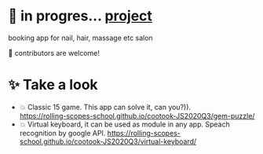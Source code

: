 

# 🌱 in progres... **[project](https://github.com/cootook/project)**

booking app for nail, hair, massage etc salon

👯 contributors are welcome!

# ✨ Take a look

- 💥 Classic 15 game. This app can solve it, can you?)).  
https://rolling-scopes-school.github.io/cootook-JS2020Q3/gem-puzzle/  
- 💥 Virtual keyboard, it can be used as module in any app. Speach recognition by google API.
https://rolling-scopes-school.github.io/cootook-JS2020Q3/virtual-keyboard/  




<!--

<img width="80%" height="5%" alt="My Github Stats" src="https://github-readme-stats.vercel.app/api?username=cootook&show_icons=true?count_private=true&theme=dark"> 
<img width="80%" height="5%" alt="My Github Lnguages" src="https://github-readme-stats.vercel.app/api/top-langs/?username=cootook&layout=compact&langs_count=8&theme=dark">  
**cootook/cootook** is a ✨ _special_ ✨ repository because its `README.md` (this file) appears on your GitHub profile.

Here are some ideas to get you started:

- 🔭 I’m currently working on ...
- 🌱 I’m currently learning ...
- 👯 I’m looking to collaborate on ...
- 🤔 I’m looking for help with ...
- 💬 Ask me about ...
- 📫 How to reach me: ...
- 😄 Pronouns: ...
- ⚡ Fun fact: ...
-->
